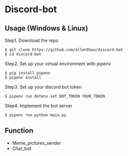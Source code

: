# Discord-bot

## Usage (Windows & Linux)
Step1. Download the repo
```
$ git clone https://github.com/allen91wu/discord-bot
$ cd discord-bot
```

Step2. Set up your virtual environment with pipenv

```
$ pip install pipenv
$ pipenv install
```

Step3. Set up your discord bot token

```
$ pipenv run dotenv set BOT_TOKEN YOUR_TOKEN
```

Step4. Implement the bot server
```
$ pipenv run python main.py
```

## Function
- Meme_pictures_sender
- Chat_bot
